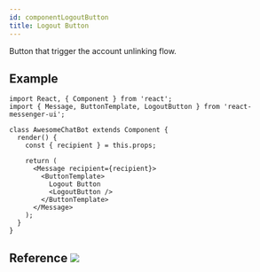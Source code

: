 ```yaml
---
id: componentLogoutButton
title: Logout Button
---
```


Button that trigger the account unlinking flow.

## Example

```BotWebPlayer path=logoutbutton
import React, { Component } from 'react';
import { Message, ButtonTemplate, LogoutButton } from 'react-messenger-ui';

class AwesomeChatBot extends Component {
  render() {
    const { recipient } = this.props;

    return (
      <Message recipient={recipient}>
        <ButtonTemplate>
          Logout Button
          <LogoutButton />
        </ButtonTemplate>
      </Message>
    );
  }
}
```

## Reference [![](https://img.shields.io/badge/Messenger-Documentation-blue.svg)](https://developers.facebook.com/docs/messenger-platform/reference/buttons/logout)



